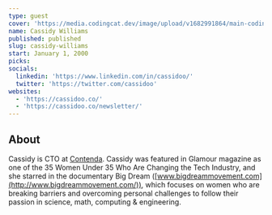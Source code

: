 ```yaml
---
type: guest
cover: 'https://media.codingcat.dev/image/upload/v1682991864/main-codingcatdev-photo/podcast-guest/cassidoo'
name: Cassidy Williams
published: published
slug: cassidy-williams
start: January 1, 2000
picks:
socials:
  linkedin: 'https://www.linkedin.com/in/cassidoo/'
  twitter: 'https://twitter.com/cassidoo'
websites:
  - 'https://cassidoo.co/'
  - 'https://cassidoo.co/newsletter/'
---
```


## About

Cassidy is CTO at [Contenda](https://contenda.co/). Cassidy was featured in Glamour magazine as one of the 35 Women Under 35 Who Are Changing the Tech Industry, and she starred in the documentary Big Dream ([www.bigdreammovement.com](http://www.bigdreammovement.com/)), which focuses on women who are breaking barriers and overcoming personal challenges to follow their passion in science, math, computing & engineering.
